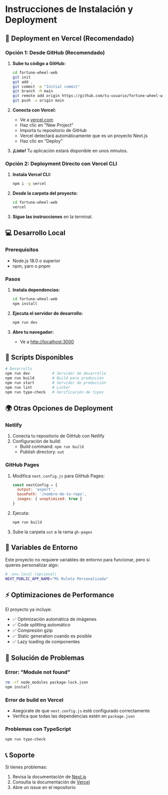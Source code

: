 # Instrucciones de Instalación y Deployment

## 🚀 Deployment en Vercel (Recomendado)

### Opción 1: Desde GitHub (Recomendado)

1. **Sube tu código a GitHub:**
   ```bash
   cd fortune-wheel-web
   git init
   git add .
   git commit -m "Initial commit"
   git branch -M main
   git remote add origin https://github.com/tu-usuario/fortune-wheel-web.git
   git push -u origin main
   ```

2. **Conecta con Vercel:**
   - Ve a [vercel.com](https://vercel.com)
   - Haz clic en "New Project"
   - Importa tu repositorio de GitHub
   - Vercel detectará automáticamente que es un proyecto Next.js
   - Haz clic en "Deploy"

3. **¡Listo!** Tu aplicación estará disponible en unos minutos.

### Opción 2: Deployment Directo con Vercel CLI

1. **Instala Vercel CLI:**
   ```bash
   npm i -g vercel
   ```

2. **Desde la carpeta del proyecto:**
   ```bash
   cd fortune-wheel-web
   vercel
   ```

3. **Sigue las instrucciones** en la terminal.

## 💻 Desarrollo Local

### Prerequisitos
- Node.js 18.0 o superior
- npm, yarn o pnpm

### Pasos

1. **Instala dependencias:**
   ```bash
   cd fortune-wheel-web
   npm install
   ```

2. **Ejecuta el servidor de desarrollo:**
   ```bash
   npm run dev
   ```

3. **Abre tu navegador:**
   - Ve a [http://localhost:3000](http://localhost:3000)

## 🔧 Scripts Disponibles

```bash
# Desarrollo
npm run dev          # Servidor de desarrollo
npm run build        # Build para producción
npm run start        # Servidor de producción
npm run lint         # Linter
npm run type-check   # Verificación de tipos
```

## 🌍 Otras Opciones de Deployment

### Netlify
1. Conecta tu repositorio de GitHub con Netlify
2. Configuración de build:
   - Build command: `npm run build`
   - Publish directory: `out`

### GitHub Pages
1. Modifica `next.config.js` para GitHub Pages:
   ```js
   const nextConfig = {
     output: 'export',
     basePath: '/nombre-de-tu-repo',
     images: { unoptimized: true }
   }
   ```

2. Ejecuta:
   ```bash
   npm run build
   ```

3. Sube la carpeta `out` a la rama `gh-pages`

## 🔐 Variables de Entorno

Este proyecto no requiere variables de entorno para funcionar, pero si quieres personalizar algo:

```bash
# .env.local (opcional)
NEXT_PUBLIC_APP_NAME="Mi Ruleta Personalizada"
```

## ⚡ Optimizaciones de Performance

El proyecto ya incluye:
- ✅ Optimización automática de imágenes
- ✅ Code splitting automático
- ✅ Compresión gzip
- ✅ Static generation cuando es posible
- ✅ Lazy loading de componentes

## 🐛 Solución de Problemas

### Error: "Module not found"
```bash
rm -rf node_modules package-lock.json
npm install
```

### Error de build en Vercel
- Asegúrate de que `next.config.js` esté configurado correctamente
- Verifica que todas las dependencias estén en `package.json`

### Problemas con TypeScript
```bash
npm run type-check
```

## 📞 Soporte

Si tienes problemas:
1. Revisa la documentación de [Next.js](https://nextjs.org/docs)
2. Consulta la documentación de [Vercel](https://vercel.com/docs)
3. Abre un issue en el repositorio